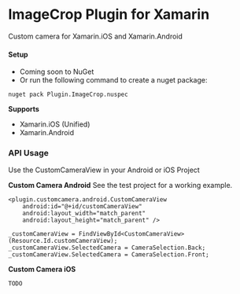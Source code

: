 # ImageCrop Plugin for Xamarin

Custom camera for Xamarin.iOS and Xamarin.Android

#### Setup
* Coming soon to NuGet
* Or run the following command to create a nuget package:
```
nuget pack Plugin.ImageCrop.nuspec
```

**Supports**
* Xamarin.iOS (Unified)
* Xamarin.Android

### API Usage

Use the CustomCameraView in your Android or iOS Project

**Custom Camera Android**
See the test project for a working example.
```
<plugin.customcamera.android.CustomCameraView
    android:id="@+id/customCameraView"
	android:layout_width="match_parent"
	android:layout_height="match_parent" />

```
```
_customCameraView = FindViewById<CustomCameraView>(Resource.Id.customCameraView);
_customCameraView.SelectedCamera = CameraSelection.Back;
_customCameraView.SelectedCamera = CameraSelection.Front;
```
**Custom Camera iOS**
```
TODO
```